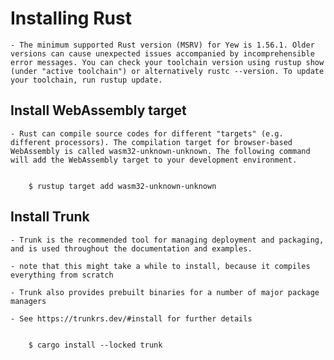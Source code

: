 
# Installing Rust

    - The minimum supported Rust version (MSRV) for Yew is 1.56.1. Older versions can cause unexpected issues accompanied by incomprehensible error messages. You can check your toolchain version using rustup show (under "active toolchain") or alternatively rustc --version. To update your toolchain, run rustup update.


## Install WebAssembly target

    - Rust can compile source codes for different "targets" (e.g. different processors). The compilation target for browser-based WebAssembly is called wasm32-unknown-unknown. The following command will add the WebAssembly target to your development environment.
    

        $ rustup target add wasm32-unknown-unknown


## Install Trunk

    - Trunk is the recommended tool for managing deployment and packaging, and is used throughout the documentation and examples.

    - note that this might take a while to install, because it compiles everything from scratch
    
    - Trunk also provides prebuilt binaries for a number of major package managers
    
    - See https://trunkrs.dev/#install for further details


        $ cargo install --locked trunk